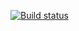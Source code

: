 [![Build status](https://ci.appveyor.com/api/projects/status/f0l0h6gobcc677mn?svg=true)](https://ci.appveyor.com/project/shutnikmiit/ahjcodemedia)